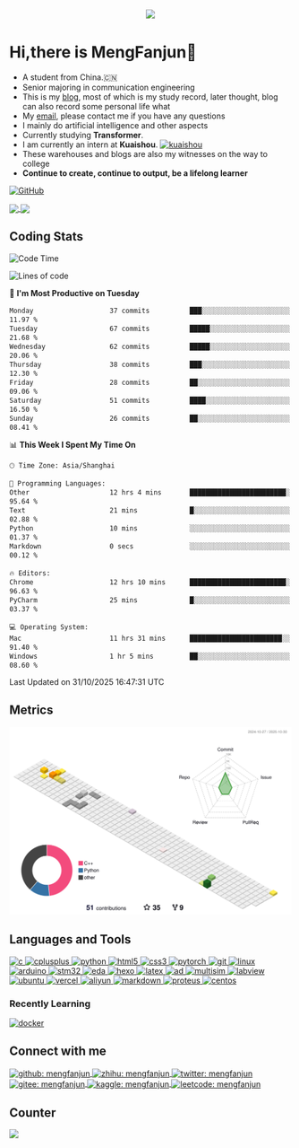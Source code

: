 
<h3 align="center">
  <a href="https://git.io/typing-svg">
    <!--     <img src="https://readme-typing-svg.herokuapp.com/?lines=Hello,+There!;This+is+MengFanjun....;Nice+to+meet+you!&center=true&size=30"> -->
    <img
      src="https://readme-typing-svg.herokuapp.com?font=Charis+SIL&size=30&duration=3000&color=1AACF7&center=true&vCenter=true&lines=Hello%2C+There!;This+is+MengFanjun!;Nice+to+meet+you!">
  </a>
  </h1>



# Hi,there is MengFanjun👋
- A student from China.🇨🇳
- Senior majoring in communication engineering
- This is my [blog](https://mfjblog.top), most of which is my study record, later thought, blog can also record some personal life what
- My [email](mengfanjun_020906@outlook.com), please contact me if you have any questions
- I mainly do artificial intelligence and other aspects
- Currently studying **Transformer**.
- I am currently an intern at **Kuaishou**.                           <a href="https://www.kuaishou.com/" target="_blank" rel="noreferrer">
    <img
      src="https://img.shields.io/badge/kuaishou-FF4906?style=for-the-badge&logo=kuaishou&logoColor=white"
      alt="kuaishou"
    />
  </a> 
- These warehouses and blogs are also my witnesses on the way to college
- **Continue to create, continue to output, be a lifelong learner**



 





<a href="https://mfjblog.top" target="_blank" rel="noopener noreferrer"><img src="https://img.shields.io/static/v1?label=mfjblog.top&message=MyBlog&color=gray&labelColor=2C68C3&style=for-the-badge&logo=MicroSoftOneDrive&logoColor=white" alt="GitHub" /></a>




<a href="https://mengfanjun020906.github.io/">
  <img align="center" src="https://github-profile-trophy.vercel.app/?username=MengFanjun020906&row=1&column=4"/>
</a>


<a href="https://mengfanjun020906.github.io/">
  <img align="center" src="https://github-readme-stats.vercel.app/api?username=MengFanjun020906&hide=contribs"/>
</a>

<h2 align="left">Coding Stats</h2>

<!--START_SECTION:waka-->
![Code Time](http://img.shields.io/badge/Code%20Time-1%2C043%20hrs%207%20mins-blue)

![Lines of code](https://img.shields.io/badge/From%20Hello%20World%20I%27ve%20Written-1.2%20million%20lines%20of%20code-blue)

📅 **I'm Most Productive on Tuesday** 

```text
Monday                   37 commits          ███░░░░░░░░░░░░░░░░░░░░░░   11.97 % 
Tuesday                  67 commits          █████░░░░░░░░░░░░░░░░░░░░   21.68 % 
Wednesday                62 commits          █████░░░░░░░░░░░░░░░░░░░░   20.06 % 
Thursday                 38 commits          ███░░░░░░░░░░░░░░░░░░░░░░   12.30 % 
Friday                   28 commits          ██░░░░░░░░░░░░░░░░░░░░░░░   09.06 % 
Saturday                 51 commits          ████░░░░░░░░░░░░░░░░░░░░░   16.50 % 
Sunday                   26 commits          ██░░░░░░░░░░░░░░░░░░░░░░░   08.41 % 
```


📊 **This Week I Spent My Time On** 

```text
🕑︎ Time Zone: Asia/Shanghai

💬 Programming Languages: 
Other                    12 hrs 4 mins       ████████████████████████░   95.64 % 
Text                     21 mins             █░░░░░░░░░░░░░░░░░░░░░░░░   02.88 % 
Python                   10 mins             ░░░░░░░░░░░░░░░░░░░░░░░░░   01.37 % 
Markdown                 0 secs              ░░░░░░░░░░░░░░░░░░░░░░░░░   00.12 % 

🔥 Editors: 
Chrome                   12 hrs 10 mins      ████████████████████████░   96.63 % 
PyCharm                  25 mins             █░░░░░░░░░░░░░░░░░░░░░░░░   03.37 % 

💻 Operating System: 
Mac                      11 hrs 31 mins      ███████████████████████░░   91.40 % 
Windows                  1 hr 5 mins         ██░░░░░░░░░░░░░░░░░░░░░░░   08.60 % 
```


 Last Updated on 31/10/2025 16:47:31 UTC
<!--END_SECTION:waka-->
<h2 align="left">Metrics</h2>

![Personal 3D Metrics](./profile-3d-contrib/profile-season-animate.svg)


<h2 align="left">Languages and Tools</h2>

<p align="left">
  <a href="https://www.cprogramming.com/" target="_blank" rel="noreferrer">
    <img
      src="https://img.shields.io/badge/C-00599C?style=for-the-badge&logo=c&logoColor=white"
      alt="c"
    />
  </a>
  <a href="https://www.w3schools.com/cpp/" target="_blank" rel="noreferrer">
    <img
      src="https://img.shields.io/badge/C%2B%2B-00599C?style=for-the-badge&logo=c%2B%2B&logoColor=white"
      alt="cplusplus"
    />
  </a>
<a href="https://www.python.org" target="_blank" rel="noreferrer">
    <img
      src="https://img.shields.io/badge/Python-FFD43B?style=for-the-badge&logo=python&logoColor=blue"
      alt="python"
    />
  </a>
  <a href="https://www.w3.org/html/" target="_blank" rel="noreferrer">
    <img
      src="https://img.shields.io/badge/HTML5-E34F26?style=for-the-badge&logo=html5&logoColor=white"
      alt="html5"
    />
  </a>
  <a href="https://www.w3schools.com/css/" target="_blank" rel="noreferrer">
    <img
      src="https://img.shields.io/badge/CSS3-1572B6?style=for-the-badge&logo=css3&logoColor=white"
      alt="css3"
    />
      <a href="https://pytorch.org/" target="_blank" rel="noreferrer">
    <img
      src="https://img.shields.io/badge/pytorch-EE4C2C?style=for-the-badge&logo=pytorch&logoColor=white"
      alt="pytorch"
    />
  </a>
    <a href="https://git-scm.com/" target="_blank" rel="noreferrer">
    <img src="https://img.shields.io/badge/GIT-E44C30?style=for-the-badge&logo=git&logoColor=white" alt="git" />
  </a>
   <a href="https://zh.wikipedia.org/zh-tw/Linux" target="_blank" rel="noreferrer">
    <img
      src="https://img.shields.io/badge/Linux-FCC624?style=for-the-badge&logo=linux&logoColor=black"
      alt="linux"
    />
  </a> 
   <a href="https://www.arduino.cc/" target="_blank" rel="noreferrer">
    <img
      src="https://img.shields.io/badge/Arduino-00878F?style=for-the-badge&logo=Arduino&logoColor=white"
      alt="arduino"
    />
  </a> 
     <a href="https://www.st.com/en/microcontrollers-microprocessors/stm32-32-bit-arm-cortex-mcus.html" target="_blank" rel="noreferrer">
    <img
      src="https://img.shields.io/badge/STM32-03234B?style=for-the-badge&logo=stmicroelectronics&logoColor=white"
      alt="stm32"
    />
  </a> 
       <a href="https://lceda.cn/" target="_blank" rel="noreferrer">
    <img
      src="https://img.shields.io/badge/ICEDA-1765F6?style=for-the-badge&logo=easyeda&logoColor=white"
      alt="eda"
    />
  </a> 
         <a href="https://hexo.io/zh-cn/index.html/" target="_blank" rel="noreferrer">
    <img
      src="https://img.shields.io/badge/Hexo-0E83CD?style=for-the-badge&logo=Hexo&logoColor=white"
      alt="hexo"
    />
  </a> 
           <a href="https://www.latex-project.org/" target="_blank" rel="noreferrer">
    <img
      src="https://img.shields.io/badge/Latex-008080?style=for-the-badge&logo=Latex&logoColor=white"
      alt="latex"
    />
  </a> 
             <a href="https://www.altium.com/altium-designer" target="_blank" rel="noreferrer">
    <img
      src="https://img.shields.io/badge/Atiumdesigner-A5915F?style=for-the-badge&logo=altiumdesigner&logoColor=white"
      alt="ad"
    />
  </a> 
               <a href="https://www.ni.com/en/support/downloads/software-products/download.multisim.htm" target="_blank" rel="noreferrer">
    <img
      src="https://img.shields.io/badge/Multisim-57B685?style=for-the-badge&logo=multisim&logoColor=white"
      alt="multisim"
    />
  </a> 
                 <a href="https://www.ni.com/en-us/shop/labview.html" target="_blank" rel="noreferrer">
    <img
      src="https://img.shields.io/badge/Labview-FFDB00?style=for-the-badge&logo=labview&logoColor=black"
      alt="labview"
    />
  </a> 
                 <a href="https://ubuntu.com/download" target="_blank" rel="noreferrer">
    <img
      src="https://img.shields.io/badge/Ubuntu-E95420?style=for-the-badge&logo=ubuntu&logoColor=black"
      alt="ubuntu"
    />
  </a> 
                   <a href="https://vercel.com/" target="_blank" rel="noreferrer">
    <img
      src="https://img.shields.io/badge/vercel-000000?style=for-the-badge&logo=vercel&logoColor=white"
      alt="vercel"
    />
  </a> 
                   <a href="https://cn.aliyun.com/" target="_blank" rel="noreferrer">
    <img
      src="https://img.shields.io/badge/alibabacloud-FF6A00?style=for-the-badge&logo=alibabacloud&logoColor=white"
      alt="aliyun"
    />
  </a> 
                       <a href="https://www.markdownguide.org/" target="_blank" rel="noreferrer">
    <img
      src="https://img.shields.io/badge/markdown-000000?style=for-the-badge&logo=markdown&logoColor=white"
      alt="markdown"
    />
  </a> 
                         <a href="https://www.labcenter.com/" target="_blank" rel="noreferrer">
    <img
      src="https://img.shields.io/badge/proteus-1C79B3?style=for-the-badge&logo=proteus&logoColor=white"
      alt="proteus"
    />
  </a> 
                           <a href="https://www.centos.org/" target="_blank" rel="noreferrer">
    <img
      src="https://img.shields.io/badge/centos-262577?style=for-the-badge&logo=centos&logoColor=white"
      alt="centos"
    />
  </a> 
    
  <h3 align="left">Recently Learning</h3>
     <a href="https://www.docker.com" target="_blank" rel="noreferrer">
    <img
      src="https://img.shields.io/badge/Docker-2CA5E0?style=for-the-badge&logo=docker&logoColor=white"
      alt="docker"
    />
  </a>

  
  
  



<!-- Connect with me -->
<h2 align="left">Connect with me</h2>
<p align="left">
  <a href="https://github.com/Mengfanjun020906"
    target="blank"><img align="center"
      src="https://img.shields.io/badge/GitHub-100000?style=for-the-badge&logo=github&logoColor=white"
      alt="github: mengfanjun"/>
      <a href="https://www.zhihu.com/people/bu-shi-hen-sha-31"
    target="blank"><img align="center"
      src="https://img.shields.io/badge/zhihu-0084FF?style=for-the-badge&logo=zhihu&logoColor=white"
      alt="zhihu: mengfanjun"/>
              <a href="https://twitter.com/Solitude63420"
    target="blank"><img align="center"
      src="https://img.shields.io/badge/x-000000?style=for-the-badge&logo=x&logoColor=white"
      alt="twitter: mengfanjun"/>
  </a>
                <a href="https://gitee.com/meng-fanjun-123"
    target="blank"><img align="center"
      src="https://img.shields.io/badge/gitee-C71D23?style=for-the-badge&logo=gitee&logoColor=white"
      alt="gitee: mengfanjun"/>
  </a>
                  <a href="https://www.kaggle.com/funjunmeng"
    target="blank"><img align="center"
      src="https://img.shields.io/badge/kaggle-20BEFF?style=for-the-badge&logo=kaggle&logoColor=white"
      alt="kaggle: mengfanjun"/>
  </a>
                    <a href="https://leetcode.cn/u/sol-itude/"
    target="blank"><img align="center"
      src="https://img.shields.io/badge/leetcode-FFA116?style=for-the-badge&logo=leetcode&logoColor=white"
      alt="leetcode: mengfanjun"/>
  </a>

  <h2 align="left">Counter</h2>
<a href="https://github.com/antonkomarev/github-profile-views-counter">
  <img src="https://komarev.com/ghpvc/?username=Mengfanjun020906&style=for-the-badge" />
</a>
